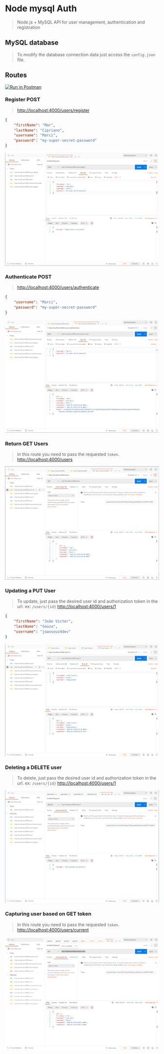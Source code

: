 # Node mysql Auth

> Node.js + MySQL API for user management, authentication and registration

## MySQL database

> To modify the database connection data just access the `config.json` file.

## Routes

[![Run in Postman](https://run.pstmn.io/button.svg)](https://god.postman.co/run-collection/94a25c9bc7325f1c9dbf)

### Register POST

> <http://localhost:4000/users/register>

```json
{
    "firstName": "Mar",
    "lastName": "Cipriano",
    "username": "Marci",
    "password": "my-super-secret-password"
}
```

![plot](./doc/register-user.png)

### Authenticate POST

> <http://localhost:4000/users/authenticate>

```json
{
    "username": "Marci",
    "password": "my-super-secret-password"
}
```

![plot](./doc/authenticate-user.png)

### Return GET Users

> In this route you need to pass the requested `token`.
> <http://localhost:4000/users>

![plot](./doc/access-secure-route.png)

### Updating a PUT User

> To update, just pass the desired user id and authorization token in the url. ex: `/users/{id}`
> <http://localhost:4000/users/1>

```json
{
    "firstName": "João Victor",
    "lastName": "Souza",
    "username": "joaosouz4dev"
}
```

![plot](./doc/update-user.png)

### Deleting a DELETE user

> To delete, just pass the desired user id and authorization token in the url. ex: `/users/{id}`
> <http://localhost:4000/users/1>

![plot](./doc/delete-user.png)

### Capturing user based on GET token

> In this route you need to pass the requested `token`.
> <http://localhost:4000/users/current>

![plot](./doc/current-user.png)
